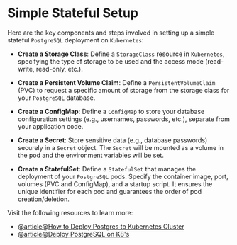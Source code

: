 # Simple Stateful Setup

Here are the key components and steps involved in setting up a simple stateful `PostgreSQL` deployment on `Kubernetes`:

- **Create a Storage Class**: Define a `StorageClass` resource in `Kubernetes`, specifying the type of storage to be used and the access mode (read-write, read-only, etc.).

- **Create a Persistent Volume Claim**: Define a `PersistentVolumeClaim` (PVC) to request a specific amount of storage from the storage class for your `PostgreSQL` database.

- **Create a ConfigMap**: Define a `ConfigMap` to store your database configuration settings (e.g., usernames, passwords, etc.), separate from your application code.

- **Create a Secret**: Store sensitive data (e.g., database passwords) securely in a `Secret` object. The `Secret` will be mounted as a volume in the pod and the environment variables will be set.

- **Create a StatefulSet**: Define a `StatefulSet` that manages the deployment of your `PostgreSQL` pods. Specify the container image, port, volumes (PVC and ConfigMap), and a startup script. It ensures the unique identifier for each pod and guarantees the order of pod creation/deletion.

Visit the following resources to learn more:

- [@article@How to Deploy Postgres to Kubernetes Cluster](https://www.digitalocean.com/community/tutorials/how-to-deploy-postgres-to-kubernetes-cluster)
- [@article@Deploy PostgreSQL on K8's](https://refine.dev/blog/postgres-on-kubernetes/)